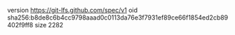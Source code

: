 version https://git-lfs.github.com/spec/v1
oid sha256:b8de8c6b4cc9798aaad0c0113da76e3f7931ef89ce66f1854ed2cb89402f9ff8
size 2282
